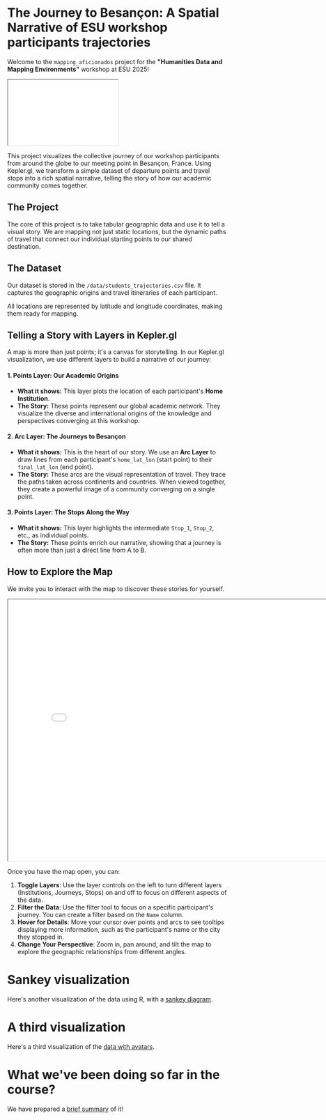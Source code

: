 # The Journey to Besançon: A Spatial Narrative of ESU workshop participants trajectories

Welcome to the `mapping_aficionados` project for the **"Humanities Data and Mapping Environments"** workshop at ESU 2025!

<iframe style='width: 50%; ' src='workshop/ClassPhoto.jpg'></iframe>

This project visualizes the collective journey of our workshop participants from around the globe to our meeting point in Besançon, France. Using Kepler.gl, we transform a simple dataset of departure points and travel stops into a rich spatial narrative, telling the story of how our academic community comes together.

## The Project

The core of this project is to take tabular geographic data and use it to tell a visual story. We are mapping not just static locations, but the dynamic paths of travel that connect our individual starting points to our shared destination.


## The Dataset

Our dataset is stored in the `/data/students_trajectories.csv` file. It captures the geographic origins and travel itineraries of each participant.

All locations are represented by latitude and longitude coordinates, making them ready for mapping.

## Telling a Story with Layers in Kepler.gl

A map is more than just points; it's a canvas for storytelling. In our Kepler.gl visualization, we use different layers to build a narrative of our journey:

#### 1. Points Layer: Our Academic Origins
*   **What it shows:** This layer plots the location of each participant's **Home Institution**.
*   **The Story:** These points represent our global academic network. They visualize the diverse and international origins of the knowledge and perspectives converging at this workshop.

#### 2. Arc Layer: The Journeys to Besançon
*   **What it shows:** This is the heart of our story. We use an **Arc Layer** to draw lines from each participant's `home_lat_lon` (start point) to their `final_lat_lon` (end point).
*   **The Story:** These arcs are the visual representation of travel. They trace the paths taken across continents and countries. When viewed together, they create a powerful image of a community converging on a single point.

#### 3. Points Layer: The Stops Along the Way
*   **What it shows:** This layer highlights the intermediate `Stop_1`, `Stop_2`, etc., as individual points.
*   **The Story:** These points enrich our narrative, showing that a journey is often more than just a direct line from A to B. 

## How to Explore the Map

We invite you to interact with the map to discover these stories for yourself.

<iframe style='width: 800px; height: 600px;' src='MappersTravels.html'></iframe>

Once you have the map open, you can:

1.  **Toggle Layers**: Use the layer controls on the left to turn different layers (Institutions, Journeys, Stops) on and off to focus on different aspects of the data.
2.  **Filter the Data**: Use the filter tool to focus on a specific participant's journey. You can create a filter based on the `Name` column.
3.  **Hover for Details**: Move your cursor over points and arcs to see tooltips displaying more information, such as the participant's name or the city they stopped in.
4.  **Change Your Perspective**: Zoom in, pan around, and tilt the map to explore the geographic relationships from different angles.

# Sankey visualization

Here's another visualization of the data using R, with a [sankey diagram](sankey.md). 

# A third visualization

Here's a third visualization of the [data with avatars](GroupPresentation/ESU_HDME_Students_Journey.html). 

# What we've been doing so far in the course? 

We have prepared a [brief summary](workshop/week1_summary.md) of it!
